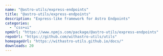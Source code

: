 ```yaml
---
name: "@astro-utils/express-endpoints"
title: "@astro-utils/express-endpoints"
description: "Express-like framework for Astro Endpoints"
categories:
  - "css+ui"
npmUrl: "https://www.npmjs.com/package/@astro-utils/express-endpoints"
repoUrl: "https://github.com/withastro-utils/utils"
homepageUrl: "https://withastro-utils.github.io/docs/"
downloads: 20
---
```

